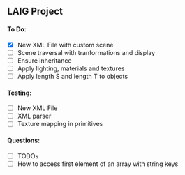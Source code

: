 ## LAIG Project

#### To Do:
 - [x] New XML File with custom scene
 - [ ] Scene traversal with tranformations and display
 - [ ] Ensure inheritance
 - [ ] Apply lighting, materials and textures
 - [ ] Apply length S and length T to objects

#### Testing:
 - [ ] New XML File
 - [ ] XML parser
 - [ ] Texture mapping in primitives 

#### Questions:
 - [ ] TODOs
 - [ ] How to access first element of an array with string keys
